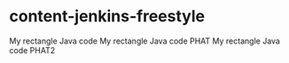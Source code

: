 # content-jenkins-freestyle
My rectangle Java code
My rectangle Java code PHAT
My rectangle Java code PHAT2
